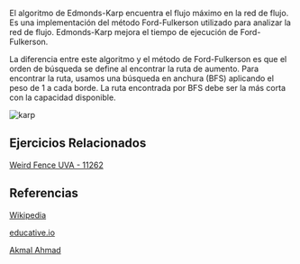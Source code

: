 El algoritmo de Edmonds-Karp encuentra el flujo máximo en la red de flujo. Es una implementación del método Ford-Fulkerson utilizado para analizar la red de flujo. Edmonds-Karp mejora el tiempo de ejecución de Ford-Fulkerson.


La diferencia entre este algoritmo y el método de Ford-Fulkerson es que el orden de búsqueda se define al encontrar la ruta de aumento. Para encontrar la ruta, usamos una búsqueda en anchura (BFS) aplicando el peso de 1 a cada borde. La ruta encontrada por BFS debe ser la más corta con la capacidad disponible.

![karp](https://i.ytimg.com/vi/L9B0oBQlXQ0/maxresdefault.jpg)

## Ejercicios Relacionados
[Weird Fence UVA - 11262](https://vjudge.net/problem/UVA-11262)

## Referencias
[Wikipedia](https://es.wikipedia.org/wiki/Algoritmo_de_Edmonds-Karp)


[educative.io](https://www.educative.io/answers/what-is-the-edmonds-karp-algorithm)


[Akmal Ahmad](https://www.google.com/url?sa=i&url=https%3A%2F%2Fwww.youtube.com%2Fwatch%3Fv%3DL9B0oBQlXQ0&psig=AOvVaw2rz5vo907r6UC7MZxLaUkJ&ust=1667593336312000&source=images&cd=vfe&ved=0CAsQjhxqFwoTCKjHkbjrkvsCFQAAAAAdAAAAABAT)
